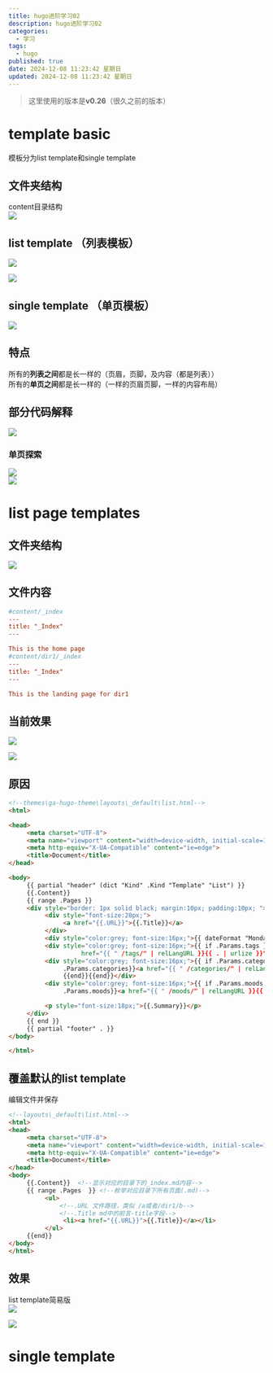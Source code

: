 ```yaml
---
title: hugo进阶学习02
description: hugo进阶学习02
categories:
  - 学习
tags:
  - hugo
published: true
date: 2024-12-08 11:23:42 星期日
updated: 2024-12-08 11:23:42 星期日
---
```

>这里使用的版本是**v0.26**（很久之前的版本）

# template basic
模板分为list template和single template  
## 文件夹结构
content目录结构  
![](attachments/img/ly-20241208180244621.png)
## list template （列表模板）  
![](attachments/img/ly-20241208115539651.png)  
  
  ![](attachments/img/ly-20241208115627708.png)
## single template （单页模板）
![](attachments/img/ly-20241208115455162.png)  
## 特点
所有的**列表之间**都是长一样的（页眉，页脚，及内容（都是列表））  
所有的**单页之间**都是长一样的（一样的页眉页脚，一样的内容布局）  
## 部分代码解释
![](attachments/img/ly-20241208120456973.png)  
### 单页探索
![](attachments/img/ly-20241208120836428.png)  
![](attachments/img/ly-20241208120735767.png)  

# list page templates
## 文件夹结构
![](attachments/img/ly-20241208180521240.png)  
## 文件内容
```toml 
#content/_index
---
title: "_Index" 
---

This is the home page
#content/dir1/_index
---
title: "_Index"
---

This is the landing page for dir1
```
## 当前效果  
![](attachments/img/ly-20241208180816608.png)  

![](attachments/img/ly-20241208180907481.png)  

## 原因 
```html
<!--themes\ga-hugo-theme\layouts\_default\list.html-->
<html>

<head>
     <meta charset="UTF-8">
     <meta name="viewport" content="width=device-width, initial-scale=1.0">
     <meta http-equiv="X-UA-Compatible" content="ie=edge">
     <title>Document</title>
</head>

<body>
     {{ partial "header" (dict "Kind" .Kind "Template" "List") }}
     {{.Content}}
     {{ range .Pages }}
     <div style="border: 1px solid black; margin:10px; padding:10px; ">
          <div style="font-size:20px;">
               <a href="{{.URL}}">{{.Title}}</a>
          </div>
          <div style="color:grey; font-size:16px;">{{ dateFormat "Monday, Jan 2, 2006" .Date }}</div>
          <div style="color:grey; font-size:16px;">{{ if .Params.tags }}<strong>Tags:</strong> {{range .Params.tags}}<a
                    href="{{ " /tags/" | relLangURL }}{{ . | urlize }}">{{ . }}</a> {{end}}{{end}}</div>
          <div style="color:grey; font-size:16px;">{{ if .Params.categories }}<strong>Categories:</strong> {{range
               .Params.categories}}<a href="{{ " /categories/" | relLangURL }}{{ . | urlize }}">{{ . }}</a>
               {{end}}{{end}}</div>
          <div style="color:grey; font-size:16px;">{{ if .Params.moods }}<strong>Moods:</strong> {{range
               .Params.moods}}<a href="{{ " /moods/" | relLangURL }}{{ . | urlize }}">{{ . }}</a> {{end}}{{end}}</div>

          <p style="font-size:18px;">{{.Summary}}</p>
     </div>
     {{ end }}
     {{ partial "footer" . }}
</body>

</html>
```
## 覆盖默认的list template
编辑文件并保存  
```html 
<!--layouts\_default\list.html-->
<html>
<head>
     <meta charset="UTF-8">
     <meta name="viewport" content="width=device-width, initial-scale=1.0">
     <meta http-equiv="X-UA-Compatible" content="ie=edge">
     <title>Document</title>
</head>
<body>
     {{.Content}}  <!--显示对应的目录下的_index.md内容-->
     {{ range .Pages  }} <!--枚举对应目录下所有页面(.md)-->
          <ul>
	          <!--.URL 文件路径，类似 /a或者/dir1/b-->
	          <!--.Title md中的前言-title字段-->
               <li><a href="{{.URL}}">{{.Title}}</a></li>
          </ul> 
     {{end}}
</body>
</html>
```
## 效果
list template简易版  
![](attachments/img/ly-20241208181937373.png)  

![](attachments/img/ly-20241208182033315.png)  
# single template

